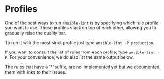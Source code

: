 # Profiles

One of the best ways to run `ansible-lint` is by specifying which rule profile
you want to use. These profiles stack on top of each other, allowing you to
gradually raise the quality bar.

To run it with the most strict profile just type `ansible-lint -P production`.

If you want to consult the list of rules from each profile, type
`ansible-lint -P`. For your convenience, we do also list the same output below.

The rules that have a '\*' suffix, are not implemented yet but we documented
them with links to their issues.

```{ansible-lint-profile-list}

```
